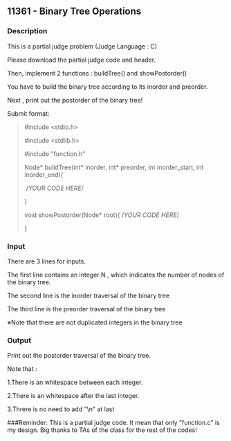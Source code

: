 ## 11361 - Binary Tree Operations

### Description

This is a partial judge problem (Judge Language :  C)

Please download the partial judge code and header.

Then, implement 2 functions : buildTree() and showPostorder()

You have to build the binary tree according to its inorder and preorder.

Next , print out the postorder of the binary tree!



Submit format:

> \#include <stdio.h>
>
> \#include <stdlib.h>
>
> \#include "function.h"
>
> Node* buildTree(int* inorder, int* preorder, int inorder_start, int inorder_end){
>
> ​        /*YOUR CODE HERE*/
>
> }
>
> void showPostorder(Node* root){
>       /*YOUR CODE HERE*/
>
> }

### Input

There are 3 lines for inputs.

The first line contains an integer N , which indicates the number of nodes of the binary tree.

The second line is the inorder traversal of the binary tree

The third line is the preorder traversal of the binary tree

※Note that there are not duplicated integers in the binary tree

### Output

Print out the postorder traversal of the binary tree.

Note that :

1.There is an whitespace between each integer. 

2.There is an whitespace after the last integer.

3.Threre is no need to add "\n" at last 



###Reminder: This is a partial judge code. It mean that only "function.c" is my design. Big thanks to TAs of the class for the rest of the codes!